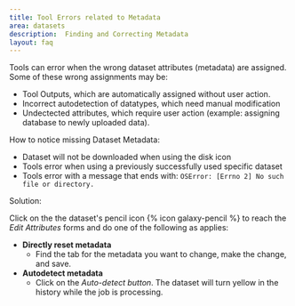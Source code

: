 ```yaml
---
title: Tool Errors related to Metadata
area: datasets   
description:  Finding and Correcting Metadata
layout: faq         
---
```


Tools can error when the wrong dataset attributes (metadata) are assigned. Some of these wrong assignments may be: 
 - Tool Outputs, which are automatically assigned without user action.
 - Incorrect autodetection of datatypes, which need manual modification
 - Undectected attributes, which require user action (example: assigning database to newly uploaded data).

How to notice missing Dataset Metadata:
- Dataset will not be downloaded when using the disk icon
- Tools error when using a previously successfully used specific dataset
- Tools error with a message that ends with: ``OSError: [Errno 2] No such file or directory.``

Solution:  

Click on the the dataset's pencil icon {% icon galaxy-pencil %} to reach the _Edit Attributes_ forms and do one of the following as applies:
- **Directly reset metadata** 
  - Find the tab for the metadata you want to change, make the change, and save.
- **Autodetect metadata**
  - Click on the _Auto-detect button_. The dataset will turn yellow in the history while the job is processing.




